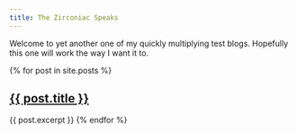 ```yaml
---
title: The Zirconiac Speaks
---
```

Welcome to yet another one of my quickly multiplying test blogs. Hopefully this one will work the way I want it to.

{% for post in site.posts %}
  <h2><a href="{{ post.url }}">{{ post.title }}</a></h2>
  {{ post.excerpt }}
{% endfor %}
